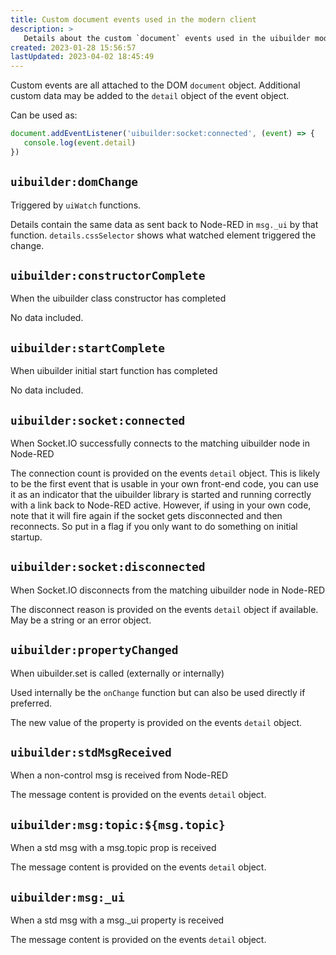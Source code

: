 ```yaml
---
title: Custom document events used in the modern client
description: >
   Details about the custom `document` events used in the uibuilder modern front-end client library.
created: 2023-01-28 15:56:57
lastUpdated: 2023-04-02 18:45:49
---
```



Custom events are all attached to the DOM `document` object. Additional custom data may be added to the `detail` object of the event object.

Can be used as:

```javascript
document.addEventListener('uibuilder:socket:connected', (event) => { 
   console.log(event.detail)
})
```

## `uibuilder:domChange`

Triggered by `uiWatch` functions.

Details contain the same data as sent back to Node-RED in `msg._ui` by that function. `details.cssSelector` shows what watched element triggered the change.

## `uibuilder:constructorComplete`

When the uibuilder class constructor has completed

No data included.

## `uibuilder:startComplete`

When uibuilder initial start function has completed

No data included.

## `uibuilder:socket:connected`

When Socket.IO successfully connects to the matching uibuilder node in Node-RED

The connection count is provided on the events `detail` object.
This is likely to be the first event that is usable in your own front-end code, you can use it as an indicator that the uibuilder library is started and running correctly with a link back to Node-RED active. However, if using in your own code, note that it will fire again if the socket gets disconnected and then reconnects. So put in a flag if you only want to do something on initial startup.

## `uibuilder:socket:disconnected`

When Socket.IO disconnects from the matching uibuilder node in Node-RED

The disconnect reason is provided on the events `detail` object if available. May be a string or an error object.

## `uibuilder:propertyChanged`

When uibuilder.set is called (externally or internally)

Used internally be the `onChange` function but can also be used directly if preferred.

The new value of the property is provided on the events `detail` object.

## `uibuilder:stdMsgReceived`

When a non-control msg is received from Node-RED

The message content is provided on the events `detail` object.

## `uibuilder:msg:topic:${msg.topic}`

When a std msg with a msg.topic prop is received

The message content is provided on the events `detail` object.

## `uibuilder:msg:_ui`

When a std msg with a msg._ui property is received

The message content is provided on the events `detail` object.
